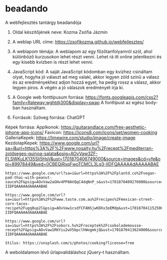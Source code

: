 # beadando
A webfejlesztés tantárgy beadandója

1. Oldal készítőjének neve: Kozma Zsófia Jázmin

2. A weblap URL címe: https://zsofikozma.github.io/webfejlesztes/

3. A weblapom témája: A weblapom az egy főzőtanfolyamról szól, ahol különböző kurzusokon lehet részt venni. Lehet rá itt online jelentkezni és egy kisebb kvízben is részt lehet venni.

4. JavaScript kód: A saját JavaScript kódomban egy kvízhez csináltam olyat, hogyha jó választ ad meg valaki, akkor legyen zöld színű a válasz és az eredményekhez adjon hozzá egyet, ha pedig rossz a válasz, akkor legyen piros. A végén a jó válaszok eredményét írja ki.

5. A Google web fonttípusum forrása: https://fonts.googleapis.com/css2?family=Raleway:wght@300&display=swap
A fonttípust az egész body-ban használtam.

6. Források: 
Szöveg forrása: ChatGPT

Képek forrása: 
    AppIkonok: https://guitarandlace.com/free-aesthetic-iphone-app-icons/
    Favicon: https://icons8.com/icons/set/women-cooking
    GalleriaKepek: https://limewire.com/studio/image/create-image
    KezdolapKepek: https://www.google.com/url?sa=i&url=https%3A%2F%2Fwww.nosalty.hu%2Frecept%2Fmediterran-zoldseges-quinoa-salata&psig=AOvVaw3ZF-FLSWKuLK135Sli5HsV&ust=1701870406749000&source=images&cd=vfe&opi=89978449&ved=0CBEQjRxqFwoTCMCL3Lq3-IIDFQAAAAAdAAAAABAE
    
    https://www.google.com/url?sa=i&url=https%3A%2F%2Fplantd.co%2Fvegan-pad-thai-with-peanut-sauce%2F&psig=AOvVaw2aGHv4PP0AVQqC4dqNnP_s&ust=1701870409276000&source=images&cd=vfe&opi=89978449&ved=0CBEQjRxqFwoTCMDyiry3-IIDFQAAAAAdAAAAABAE
    
    https://www.google.com/url?sa=i&url=https%3A%2F%2Fwww.taste.com.au%2Frecipes%2Fmexican-street-corn-tacos-recipe%2Fugq8up2l&psig=AOvVaw1csdfCFANSjwKDXx3oEMdp&ust=1701870411525000&source=images&cd=vfe&opi=89978449&ved=0CBEQjRxqFwoTCMDpir23-IIDFQAAAAAdAAAAABAE

    https://www.google.com/url?sa=i&url=https%3A%2F%2Fsobors.hu%2Freceptek%2Fcsokolademousse-recept%2F&psig=AOvVaw1RKYiu2wV5bpclhWogmkjQ&ust=1701870413624000&source=images&cd=vfe&opi=89978449&ved=0CBEQjRxqFwoTCPj0i763-IIDFQAAAAAdAAAAABAE

    Stilus: https://unsplash.com/s/photos/cooking?license=free

A weboldalamon lévő űrlapvalidáláshoz jQuery-t használtam.
